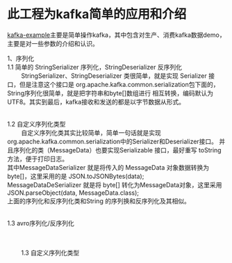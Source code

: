 # 此工程为kafka简单的应用和介绍

[kafka-example](https://github.com/tanjiquan/kafka-application/tree/master/kafka-example/readme.md)主要是简单操作kafka，其中包含对生产、消费kafka数据demo，主要是对一些参数的介绍和认识。

1、序列化
<br>1.1 简单的 StringSerializer 序列化，StringDeserializer 反序列化
<br> &emsp;&emsp;  StringSerializer、StringDeserializer 类很简单，就是实现 Serializer 接口，但是注意这个接口是
org.apache.kafka.common.serialization包下面的，String序列化很简单，就是把字符串和byte[]数组进行
相互转换，编码默认为UTF8。其实到最后，kafka接收和发送的都是以字节数据从形式。

<br> 1.2 自定义序列化类型
<br> &emsp;&emsp;  自定义序列化类其实比较简单，简单一句话就是实现org.apache.kafka.common.serialization中的Serializer和Deserializer接口。
     并且序列化的类（MessageData）也要实现Serializable 接口，最好重写 toString 方法，便于打印日志。
<br> 其中MessageDataSerializer 就是将传入的 MessageData 对象数据转换为byte[]，这里采用的是  JSON.toJSONBytes(data);
<br> MessageDataDeSerializer 就是将 byte[] 转化为MessageData对象，这里采用JSON.parseObject(data, MessageData.class);
<br> 上面的序列化和反序列化类和String 的序列换和反序列化及其相似。

<br> 1.3 avro序列化/反序列化
<br> &emsp;&emsp;  

<br>&emsp;&emsp; 1.3 自定义序列化类型
